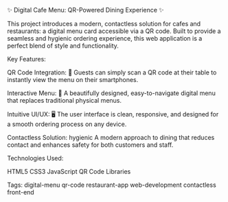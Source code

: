 
✨ Digital Cafe Menu: QR-Powered Dining Experience ✨

This project introduces a modern, contactless solution for cafes and restaurants: a digital menu card accessible via a QR code. Built to provide a seamless and hygienic ordering experience, this web application is a perfect blend of style and functionality.

Key Features:

QR Code Integration: 📸 Guests can simply scan a QR code at their table to instantly view the menu on their smartphones.

Interactive Menu: 🍔 A beautifully designed, easy-to-navigate digital menu that replaces traditional physical menus.

Intuitive UI/UX: 🖥️ The user interface is clean, responsive, and designed for a smooth ordering process on any device.

Contactless Solution:  hygienic A modern approach to dining that reduces contact and enhances safety for both customers and staff.

Technologies Used:

HTML5 CSS3 JavaScript QR Code Libraries

Tags:
digital-menu qr-code restaurant-app web-development contactless front-end
